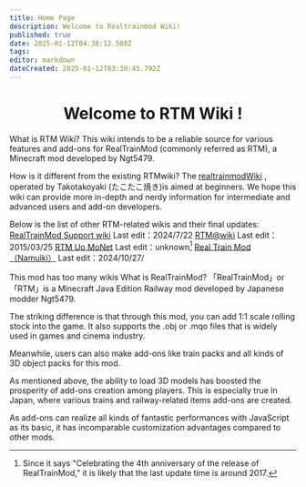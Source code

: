 ```yaml
---
title: Home Page
description: Welcome to Realtrainmod Wiki!
published: true
date: 2025-01-12T04:38:12.508Z
tags: 
editor: markdown
dateCreated: 2025-01-12T03:30:45.792Z
---
```


<h1 style="text-align:center">Welcome to RTM Wiki !</h1>


What is RTM Wiki?
This wiki intends to be a reliable source for various features and add-ons for RealTrainMod (commonly referred as RTM), a Minecraft mod developed by Ngt5479.

How is it different from the existing RTMwiki?
The <a href="https://gamerch.com/realtrainmod/" target="_blank">realtrainmodWiki</a> , operated by Takotakoyaki (たこたこ焼き)is aimed at beginners.
We hope this wiki can provide more in-depth and nerdy information for intermediate and advanced users and add-on developers.

Below is the list of other RTM-related wikis and their final updates:
<a href="https://wikiwiki.jp/rtm-sub/" target="_blank">RealTrainMod Support wiki</a> Last edit：2024/7/22
<a href="https://w.atwiki.jp/ngtmods/" target="_blank">RTM@wiki</a> Last edit：2015/03/25
<a href="http://rtm-uo-monet.wikidot.com/" target="_blank">RTM Uo MoNet</a> Last edit：unknown[^1]
<a href="https://namu.wiki/w/Real%20Train%20Mod" target="_blank">Real Train Mod（Namuiki）</a> Last edit：2024/10/27/

This mod has too many wikis
What is RealTrainMod?
「RealTrainMod」or「RTM」is a Minecraft Java Edition Railway mod developed by Japanese modder Ngt5479.

The striking difference is that through this mod, you can add 1:1 scale rolling stock into the game. It also supports the .obj or .mqo files that is widely used in games and cinema industry.

Meanwhile, users can also make add-ons like train packs and all kinds of 3D object packs for this mod.

As mentioned above, the ability to load 3D models has boosted the prosperity of add-ons creation among players. This is especially true in Japan, where various trains and railway-related items add-ons are created.

As add-ons can realize all kinds of fantastic performances with JavaScript as its basic, it has incomparable customization advantages compared to other mods.

[^1]: Since it says "Celebrating the 4th anniversary of the release of RealTrainMod," it is likely that the last update time is around 2017. 